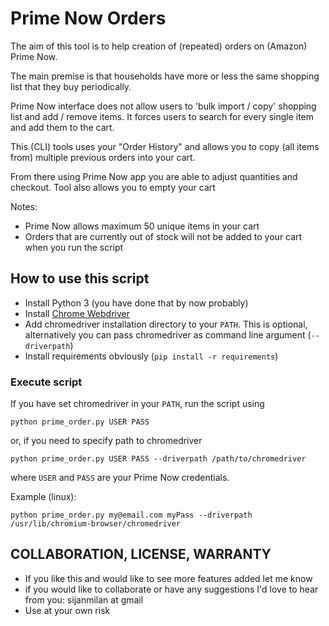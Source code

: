 # Prime Now Orders

The aim of this tool is to help creation of (repeated) orders on (Amazon) Prime Now.

The main premise is that households have more or less the same shopping list that they buy periodically.

Prime Now interface does not allow users to 'bulk import / copy' shopping list and add / remove items. It forces users
to search for every single item and add them to the cart.

This (CLI) tools uses your "Order History" and allows you to copy (all items from) multiple previous orders into your cart.

From there using Prime Now app you are able to adjust quantities and checkout.
Tool also allows you to empty your cart


Notes:
- Prime Now allows maximum 50 unique items in your cart
- Orders that are currently out of stock will not be added to your cart when you run the script


## How to use this script

- Install Python 3 (you  have done that by now probably)  
- Install [Chrome Webdriver](https://chromedriver.chromium.org/downloads) 
- Add chromedriver installation directory to your `PATH`. This is optional, alternatively you can pass chromedriver
as command line argument (`--driverpath`)
- Install requirements obviously (`pip install -r requirements`)
### Execute script

If you have set chromedriver in your `PATH`, run the script using
```
python prime_order.py USER PASS 
```
or, if you need to specify path to chromedriver
```
python prime_order.py USER PASS --driverpath /path/to/chromedriver
```
where `USER` and `PASS` are your Prime Now credentials.

Example (linux): 
```
python prime_order.py my@email.com myPass --driverpath /usr/lib/chromium-browser/chromedriver
```


## COLLABORATION, LICENSE, WARRANTY 

* If you like this and would like to see more features added let me know
* if you would like to collaborate or have any suggestions I'd love to hear from you: sijanmilan at gmail
* Use at your own risk




